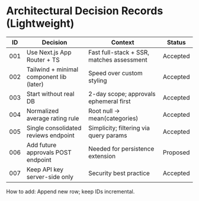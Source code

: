 # Architectural Decision Records (Lightweight)

| ID | Decision | Context | Status |
|----|----------|---------|--------|
| 001 | Use Next.js App Router + TS | Fast full-stack + SSR, matches assessment | Accepted |
| 002 | Tailwind + minimal component lib (later) | Speed over custom styling | Accepted |
| 003 | Start without real DB | 2-day scope; approvals ephemeral first | Accepted |
| 004 | Normalized average rating rule | Root null -> mean(categories) | Accepted |
| 005 | Single consolidated reviews endpoint | Simplicity; filtering via query params | Accepted |
| 006 | Add future approvals POST endpoint | Needed for persistence extension | Proposed |
| 007 | Keep API key server-side only | Security best practice | Accepted |

How to add: Append new row; keep IDs incremental.
